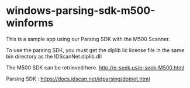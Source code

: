 # windows-parsing-sdk-m500-winforms
This is a sample app using our Parsing SDK with the M500 Scanner.



To use the parsing SDK, you must get the dlplib.lic license file in the same bin directory as the IDScanNet.dlplib.dll

The M500 SDK can be retrieved here. http://e-seek.us/e-seek-M500.html

Parsing SDK : https://docs.idscan.net/idparsing/dotnet.html
